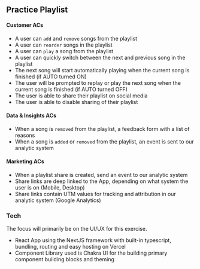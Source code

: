 ## Practice Playlist

#### Customer ACs
- A user can `add` and `remove` songs from the playlist
- A user can `reorder` songs in the playlist
- A user can `play` a song from the playlist
- A user can quickly switch between the next and previous song in the playlist
- The next song will start automatically playing when the current song is finished (if AUTO turned ON)
- The user will be prompted to replay or play the next song when the current song is finished (if AUTO turned OFF)
- The user is able to share their playlist on social media
- The user is able to disable sharing of their playlist

#### Data & Insights ACs
- When a song is `removed` from the playlist, a feedback form with a list of reasons
- When a song is `added` or `removed` from the playlist, an event is sent to our analytic system

#### Marketing ACs
- When a playlist share is created, send an event to our analytic system
- Share links are deep linked to the App, depending on what system the user is on (Mobile, Desktop)
- Share links contain UTM values for tracking and attribution in our analytic system (Google Analytics)

### Tech

The focus will primarily be on the UI/UX for this exercise.

- React App using the NextJS framework with built-in typescript, bundling, routing and easy hosting on Vercel
- Component Library used is Chakra UI for the building primary component building blocks and theming
